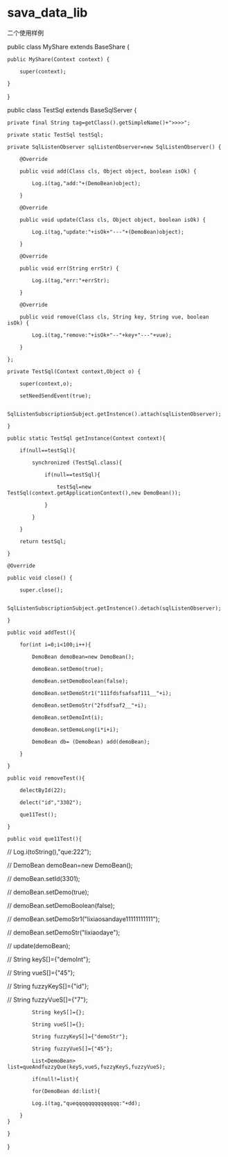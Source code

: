# sava_data_lib

二个使用样例

public class MyShare extends BaseShare {

    public MyShare(Context context) {

        super(context);

    }

}



public class TestSql extends BaseSqlServer {

    private final String tag=getClass().getSimpleName()+">>>>";

    private static TestSql testSql;

    private SqlListenObserver sqlListenObserver=new SqlListenObserver() {

        @Override

        public void add(Class cls, Object object, boolean isOk) {

            Log.i(tag,"add:"+(DemoBean)object);

        }

        @Override

        public void update(Class cls, Object object, boolean isOk) {

            Log.i(tag,"update:"+isOk+"---"+(DemoBean)object);

        }

        @Override

        public void err(String errStr) {

            Log.i(tag,"err:"+errStr);

        }

        @Override

        public void remove(Class cls, String key, String vue, boolean isOk) {

            Log.i(tag,"remove:"+isOk+"--"+key+"---"+vue);

        }

    };

    private TestSql(Context context,Object o) {

        super(context,o);

        setNeedSendEvent(true);

        SqlListenSubscriptionSubject.getInstence().attach(sqlListenObserver);

    }

    public static TestSql getInstance(Context context){

        if(null==testSql){

            synchronized (TestSql.class){

                if(null==testSql){

                    testSql=new TestSql(context.getApplicationContext(),new DemoBean());

                }

            }

        }

        return testSql;

    }

    @Override

    public void close() {

        super.close();

        SqlListenSubscriptionSubject.getInstence().detach(sqlListenObserver);

    }

    public void addTest(){

        for(int i=0;i<100;i++){

            DemoBean demoBean=new DemoBean();

            demoBean.setDemo(true);

            demoBean.setDemoBoolean(false);

            demoBean.setDemoStr1("111fdsfsafsaf111__"+i);

            demoBean.setDemoStr("2fsdfsaf2__"+i);

            demoBean.setDemoInt(i);

            demoBean.setDemoLong(i*i+i);

            DemoBean db= (DemoBean) add(demoBean);

        }

    }

    public void removeTest(){

        delectById(22);

        delect("id","3302");

        que11Test();

    }

    public void que11Test(){

//        Log.i(toString(),"que:222");

//        DemoBean demoBean=new DemoBean();

//        demoBean.setId(3301);

//        demoBean.setDemo(true);

//        demoBean.setDemoBoolean(false);

//        demoBean.setDemoStr1("lixiaosandaye11111111111");

//        demoBean.setDemoStr("lixiaodaye");

//        update(demoBean);

//        String keyS[]={"demoInt"};

//        String vueS[]={"45"};

//        String fuzzyKeyS[]={"id"};

//        String fuzzyVueS[]={"7"};

            String keyS[]={};

            String vueS[]={};

            String fuzzyKeyS[]={"demoStr"};

            String fuzzyVueS[]={"45"};

            List<DemoBean> list=queAndfuzzyQue(keyS,vueS,fuzzyKeyS,fuzzyVueS);

            if(null!=list){

            for(DemoBean dd:list){

            Log.i(tag,"queqqqqqqqqqqqqqq:"+dd);

        }
    }

    }

}

